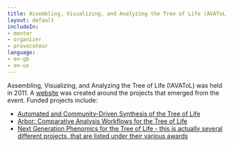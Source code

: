 ```yaml
---
title: Assembling, Visualizing, and Analyzing the Tree of Life (AVAToL)
layout: default
includeIn: 
- mentor
- organizer
- provocateur
language:
- en-gb
- en-us
---
```

Assembling, Visualizing, and Analyzing the Tree of Life (!AVAToL) was held in 2011. A [website](http://avatol.org/) was created around the projects that emerged from the event. Funded projects include:
* [Automated and Community-Driven Synthesis of the Tree of Life](https://blog.opentreeoflife.org/)
* [Arbor: Comparative Analysis Workflows for the Tree of Life](http://www.arborworkflows.com/)
* [Next Generation Phenomics for the Tree of Life - this is actually several different projects, that are listed under their various awards]([http://nsf.gov/awardsearch/simpleSearchResult?queryText=%22Avatol%22])
